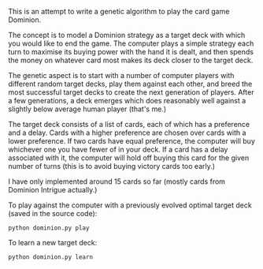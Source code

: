 This is an attempt to write a genetic algorithm to play the card game Dominion.

The concept is to model a Dominion strategy as a target deck with which you would like to end the game. The computer plays a simple strategy each turn to maximise its buying power with the hand it is dealt, and then spends the money on whatever card most makes its deck closer to the target deck.

The genetic aspect is to start with a number of computer players with different random target decks, play them against each other, and breed the most successful target decks to create the next generation of players. After a few generations, a deck emerges which does reasonably well against a slightly below average human player (that's me.)

The target deck consists of a list of cards, each of which has a preference and a delay. Cards with a higher preference are chosen over cards with a lower preference. If two cards have equal preference, the computer will buy whichever one you have fewer of in your deck. If a card has a delay associated with it, the computer will hold off buying this card for the given number of turns (this is to avoid buying victory cards too early.)

I have only implemented around 15 cards so far (mostly cards from Dominion Intrigue actually.)

To play against the computer with a previously evolved optimal target deck (saved in the source code):

    python dominion.py play

To learn a new target deck:

    python dominion.py learn
